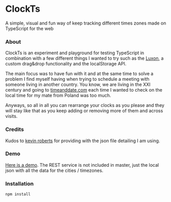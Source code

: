 # ClockTs

A simple, visual and fun way of keep tracking different times zones made on TypeScript for the web

### About

ClockTs is an experiment and playground for testing TypeScript in combination with a few different things I wanted to try such as the [Luxon](https://moment.github.io/luxon/#/), a custom drag&drop functionality and the localStorage API.

The main focus was to have fun with it and at the same time to solve a problem I find myself having when trying to schedule a meeting with someone living in another country. You know, we are living in the XXI century and going to [timeanddate.com](https://www.timeanddate.com/) each time I wanted to check on the local time for my mate from Poland was too much.

Anyways, so all in all you can rearrange your clocks as you please and they will stay like that as you keep adding or removing more of them and across visits.

### Credits

Kudos to [kevin roberts](https://github.com/kevinroberts) for providing with the json file detailing I am using.

### Demo

[Here is a demo](https://www.roabhi.es/clockTs). The REST service is not included in master, just the local json with all the data for the cities / timezones.


### Installation

`npm install`